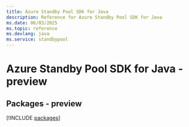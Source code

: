 ```yaml
---
title: Azure Standby Pool SDK for Java
description: Reference for Azure Standby Pool SDK for Java
ms.date: 06/03/2025
ms.topic: reference
ms.devlang: java
ms.service: standbypool
---
```

# Azure Standby Pool SDK for Java - preview
## Packages - preview
[!INCLUDE [packages](standby-pool-index.md)]
